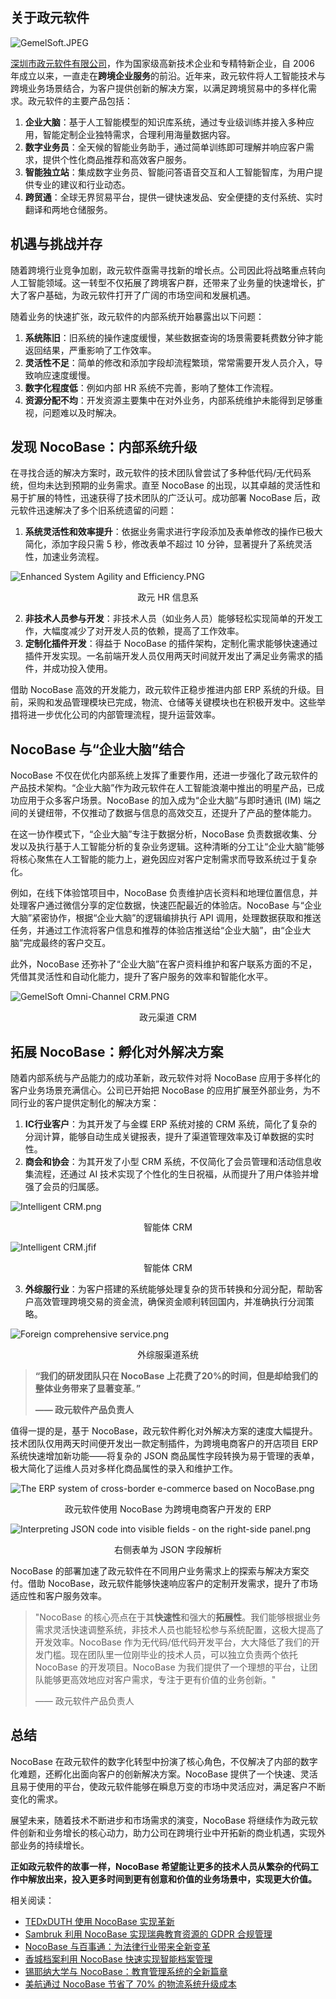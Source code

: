 ## 关于政元软件

![GemelSoft.JPEG](https://static-docs.nocobase.com/244da50d424f81d959e73252928907c8.JPEG)

[深圳市政元软件有限公司](https://www.gemel.cn/)，作为国家级高新技术企业和专精特新企业，自 2006 年成立以来，一直走在**跨境企业服务**的前沿。近年来，政元软件将人工智能技术与跨境业务场景结合，为客户提供创新的解决方案，以满足跨境贸易中的多样化需求。政元软件的主要产品包括：

1. **企业大脑**：基于人工智能模型的知识库系统，通过专业级训练并接入多种应用，智能定制企业独特需求，合理利用海量数据内容。
2. **数字业务员**：全天候的智能业务助手，通过简单训练即可理解并响应客户需求，提供个性化商品推荐和高效客户服务。
3. **智能独立站**：集成数字业务员、智能问答语音交互和人工智能智库，为用户提供专业的建议和行业动态。
4. **跨贸通**：全球无界贸易平台，提供一键快速发品、安全便捷的支付系统、实时翻译和两地仓储服务。

## 机遇与挑战并存

随着跨境行业竞争加剧，政元软件亟需寻找新的增长点。公司因此将战略重点转向人工智能领域。这一转型不仅拓展了跨境客户群，还带来了业务量的快速增长，扩大了客户基础，为政元软件打开了广阔的市场空间和发展机遇。

随着业务的快速扩张，政元软件的内部系统开始暴露出以下问题：

1. **系统陈旧**：旧系统的操作速度缓慢，某些数据查询的场景需要耗费数分钟才能返回结果，严重影响了工作效率。
2. **灵活性不足**：简单的修改和添加字段却流程繁琐，常常需要开发人员介入，导致响应速度缓慢。
3. **数字化程度低**：例如内部 HR 系统不完善，影响了整体工作流程。
4. **资源分配不均**：开发资源主要集中在对外业务，内部系统维护未能得到足够重视，问题难以及时解决。

## 发现 NocoBase：内部系统升级

在寻找合适的解决方案时，政元软件的技术团队曾尝试了多种低代码/无代码系统，但均未达到预期的业务需求。直至 NocoBase 的出现，以其卓越的灵活性和易于扩展的特性，迅速获得了技术团队的广泛认可。成功部署 NocoBase 后，政元软件迅速解决了多个旧系统遗留的问题：

1. **系统灵活性和效率提升**：依据业务需求进行字段添加及表单修改的操作已极大简化，添加字段只需 5 秒，修改表单不超过 10 分钟，显著提升了系统灵活性，加速业务流程。

![Enhanced System Agility and Efficiency.PNG](https://static-docs.nocobase.com/566ac8c84319af88cba51ed3bb4734c5.PNG)

<center> 政元 HR 信息系 </center>

2. **非技术人员参与开发**：非技术人员（如业务人员）能够轻松实现简单的开发工作，大幅度减少了对开发人员的依赖，提高了工作效率。
3. **定制化插件开发**：得益于 NocoBase 的插件架构，定制化需求能够快速通过插件开发实现。一名前端开发人员仅用两天时间就开发出了满足业务需求的插件，并成功投入使用。

借助 NocoBase 高效的开发能力，政元软件正稳步推进内部 ERP 系统的升级。目前，采购和发品管理模块已完成，物流、仓储等关键模块也在积极开发中。这些举措将进一步优化公司的内部管理流程，提升运营效率。

## NocoBase 与“企业大脑”结合

NocoBase 不仅在优化内部系统上发挥了重要作用，还进一步强化了政元软件的产品技术架构。“企业大脑”作为政元软件在人工智能浪潮中推出的明星产品，已成功应用于众多客户场景。NocoBase 的加入成为“企业大脑”与即时通讯 (IM) 端之间的关键纽带，不仅推动了数据与信息的高效交互，还提升了产品的整体能力。

在这一协作模式下，“企业大脑”专注于数据分析，NocoBase 负责数据收集、分发以及执行基于人工智能分析的复杂业务逻辑。这种清晰的分工让“企业大脑”能够将核心聚焦在人工智能的能力上，避免因应对客户定制需求而导致系统过于复杂化。

例如，在线下体验馆项目中，NocoBase 负责维护店长资料和地理位置信息，并处理客户通过微信分享的定位数据，快速匹配最近的体验店。NocoBase 与“企业大脑”紧密协作，根据“企业大脑”的逻辑编排执行 API 调用，处理数据获取和推送任务，并通过工作流将客户信息和推荐的体验店推送给“企业大脑”，由“企业大脑”完成最终的客户交互。

此外，NocoBase 还弥补了“企业大脑”在客户资料维护和客户联系方面的不足，凭借其灵活性和自动化能力，提升了客户服务的效率和智能化水平。

![GemelSoft Omni-Channel CRM.PNG](https://static-docs.nocobase.com/2180b0297214a25692ae7854fd6ea6a7.PNG)

<center> 政元渠道 CRM </center>

## 拓展 NocoBase：孵化对外解决方案

随着内部系统与产品能力的成功革新，政元软件对将 NocoBase 应用于多样化的客户业务场景充满信心。公司已开始把 NocoBase 的应用扩展至外部业务，为不同行业的客户提供定制化的解决方案：

1. **IC行业客户**：为其开发了与金蝶 ERP 系统对接的 CRM 系统，简化了复杂的分润计算，能够自动生成关键报表，提升了渠道管理效率及订单数据的实时性。
2. **商会和协会**：为其开发了小型 CRM 系统，不仅简化了会员管理和活动信息收集流程，还通过 AI 技术实现了个性化的生日祝福，从而提升了用户体验并增强了会员的归属感。

![Intelligent CRM.png](https://static-docs.nocobase.com/e1f7c9b85a016ab2dedcba61ee036903.png)

<center> 智能体 CRM </center>

![Intelligent CRM.jfif](https://static-docs.nocobase.com/ead4b4b4b1e06af03b1f273517989f8c.jfif)

<center> 智能体 CRM </center>

3. **外综服行业**：为客户搭建的系统能够处理复杂的货币转换和分润分配，帮助客户高效管理跨境交易的资金流，确保资金顺利转回国内，并准确执行分润策略。

![Foreign comprehensive service.png](https://static-docs.nocobase.com/f36362022adf9dd287c3fa622c7c5e37.png)

<center> 外综服渠道系统 </center>

> **“我们的研发团队只在 NocoBase 上花费了20%的时间，但是却给我们的整体业务带来了显著变革**。****”****
>
> **—— 政元软件产品负责人**

值得一提的是，基于 NocoBase，政元软件孵化对外解决方案的速度大幅提升。技术团队仅用两天时间便开发出一款定制插件，为跨境电商客户的开店项目 ERP 系统快速增加新功能——将复杂的 JSON 商品属性字段转换为易于管理的表单，极大简化了运维人员对多样化商品属性的录入和维护工作。

![The ERP system of cross-border e-commerce based on NocoBase.png](https://static-docs.nocobase.com/92cbb92a98aca9d56fcc98ad25db4149.png)

<center> 政元软件使用 NocoBase 为跨境电商客户开发的 ERP </center>

![Interpreting JSON code into visible fields -  on the right-side panel.png](https://static-docs.nocobase.com/819798044a30bc985ff1ec3ba22a8821.png)

<center> 右侧表单为 JSON 字段解析 </center>

NocoBase 的部署加速了政元软件在不同用户业务需求上的探索与解决方案交付。借助 NocoBase，政元软件能够快速响应客户的定制开发需求，提升了市场适应性和客户服务效率。

> "NocoBase 的核心亮点在于其**快速性**和强大的**拓展性**。我们能够根据业务需求灵活快速调整系统，非技术人员也能轻松参与系统配置，这极大提高了开发效率。NocoBase 作为无代码/低代码开发平台，大大降低了我们的开发门槛。现在团队里一位刚毕业的技术人员，可以独立负责两个依托 NocoBase 的开发项目。NocoBase 为我们提供了一个理想的平台，让团队能够更高效地应对客户需求，专注于更有价值的业务创新。"
>
> —— 政元软件产品负责人

## 总结

NocoBase 在政元软件的数字化转型中扮演了核心角色，不仅解决了内部的数字化难题，还孵化出面向客户的创新解决方案。NocoBase 提供了一个快速、灵活且易于使用的平台，使政元软件能够在瞬息万变的市场中灵活应对，满足客户不断变化的需求。

展望未来，随着技术不断进步和市场需求的演变，NocoBase 将继续作为政元软件创新和业务增长的核心动力，助力公司在跨境行业中开拓新的商业机遇，实现外部业务的持续增长。

**正如政元软件的故事一样，NocoBase 希望能让更多的技术人员从繁杂的代码工作中解放出来，投入更多时间到更有创意和价值的业务场景中，实现更大价值。**

相关阅读：

* [TEDxDUTH 使用 NocoBase 实现革新](https://www.nocobase.com/cn/blog/tedxduth)
* [Sambruk 利用 NocoBase 实现瑞典教育资源的 GDPR 合规管理](https://www.nocobase.com/cn/blog/sambruk)
* [NocoBase 与百事通：为法律行业带来全新变革](https://www.nocobase.com/cn/blog/bestone)
* [香城档案利用 NocoBase 快速实现智能档案管理](https://www.nocobase.com/cn/blog/xiangcheng-records)
* [锡耶纳大学与 NocoBase：教育管理系统的全新篇章](https://www.nocobase.com/cn/blog/nocobase-transforms-education-management-at-university-of-siena)
* [美航通过 NocoBase 节省了 70% 的物流系统升级成本](https://www.nocobase.com/cn/blog/uul-saves-70-on-logistics-system-upgrade-with-nocobase)
